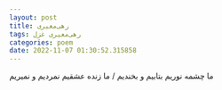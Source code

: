 ```yaml
---
layout: post
title: رهی‌معیری
tags: رهی‌معیری غزل
categories: poem
date: 2022-11-07 01:30:52.315858
---
```


ما چشمه نوریم بتابیم و بخندیم / ما زنده عشقیم نمردیم و نمیریم